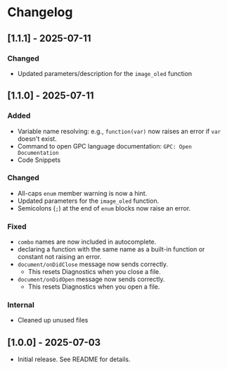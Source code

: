 # Changelog

## [1.1.1] - 2025-07-11
### Changed
- Updated parameters/description for the `image_oled` function

## [1.1.0] - 2025-07-11
### Added
- Variable name resolving: e.g., `function(var)` now raises an error if `var` doesn't exist.
- Command to open GPC language documentation: `GPC: Open Documentation`
- Code Snippets

### Changed
- All-caps `enum` member warning is now a hint.
- Updated parameters for the `image_oled` function.
- Semicolons (`;`) at the end of `enum` blocks now raise an error.

### Fixed
- `combo` names are now included in autocomplete.
- declaring a function with the same name as a built-in function or constant not raising an error.
- `document/onDidClose` message now sends correctly.
    - This resets Diagnostics when you close a file.
- `document/onDidOpen` message now sends correctly.
    - This resets Diagnostics when you open a file.

### Internal
- Cleaned up unused files

## [1.0.0] - 2025-07-03
- Initial release. See README for details.